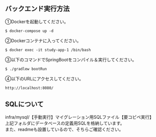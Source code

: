 ## バックエンド実行方法
①Dockerを起動してください。
```
$ docker-compose up -d
```
②Dockerコンテナに入ってください。
```
$ docker exec -it study-app-1 /bin/bash
```
③以下のコマンドでSpringBootをコンパイル＆実行してください。
```
$ ./gradlew bootRun
```
④以下のURLにアクセスしてください。
```
http://localhost:8080/
```

## SQLについて
infra/mysql/【手動実行】マイグレーション用SQLファイル【要コピペ実行】  
上記フォルダにデータベースの定義用SQLを格納しています。  
また、readmeも設置しているので、そちらご確認ください。
